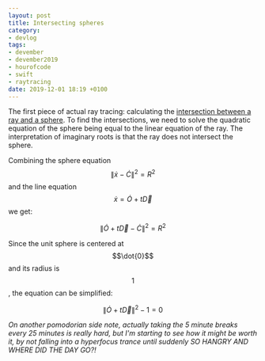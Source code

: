 ```yaml
---
layout: post
title: Intersecting spheres
category:
- devlog
tags:
- devember
- devember2019
- hourofcode
- swift
- raytracing
date: 2019-12-01 18:19 +0100
---
```

The first piece of actual ray tracing: calculating the [intersection between a ray and a sphere]. To find the intersections, we need to solve the quadratic equation of the sphere being equal to the linear equation of the ray. The interpretation of imaginary roots is that the ray does not intersect the sphere.

Combining the sphere equation $$\|\dot{x} - \dot{C}\|^2 = R^2$$ and the line equation $$\dot{x} = \dot{O} + t\overrightarrow{D}$$ we get:

$$\|\dot{O} + t\overrightarrow{D} - \dot{C}\|^2 = R^2$$

Since the unit sphere is centered at $$\dot{0}$$ and its radius is $$1$$, the equation can be simplified:

$$\|\dot{O} + t\overrightarrow{D}\|^2 - 1 = 0$$

[intersection between a ray and a sphere]: https://en.wikipedia.org/wiki/Line–sphere_intersection

_On another pomodorian side note, actually taking the 5 minute breaks every 25 minutes is really hard, but I'm starting to see how it might be worth it, by not falling into a hyperfocus trance until suddenly SO HANGRY AND WHERE DID THE DAY GO?!_
